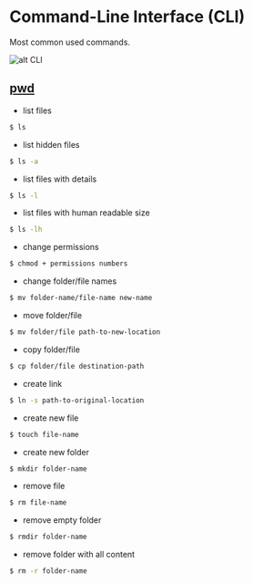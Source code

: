 # Command-Line Interface (CLI)

Most common used commands.

![alt CLI](https://media.giphy.com/media/ttz3o4AGQINYk/giphy-downsized.gif)

## [pwd](https://en.wikipedia.org/wiki/Pwd)

- list files

```sh
$ ls
```

- list hidden files

```sh
$ ls -a
```

- list files with details

```sh
$ ls -l
```

- list files with human readable size

```sh
$ ls -lh
```

- change permissions

```sh
$ chmod + permissions numbers
```

- change folder/file names

```sh
$ mv folder-name/file-name new-name
```

- move folder/file

```sh
$ mv folder/file path-to-new-location
```

- copy folder/file

```sh
$ cp folder/file destination-path
```

- create link

```sh
$ ln -s path-to-original-location
```

- create new file

```sh
$ touch file-name
```

- create new folder

```sh
$ mkdir folder-name
```

- remove file

```sh
$ rm file-name
```

- remove empty folder

```sh
$ rmdir folder-name
```

- remove folder with all content

```sh
$ rm -r folder-name
```
